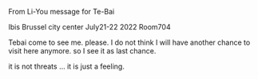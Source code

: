 From Li-You 
message for  Te-Bai

Ibis Brussel city center 
 July21-22 2022 
Room704

Tebai
come to see me. please. 
I do not think I will have 
another chance to visit here anymore. 
so I see it as last chance. 

it is not threats ... it is just a feeling. 
